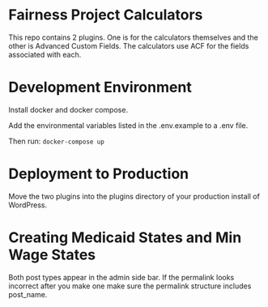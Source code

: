 # Fairness Project Calculators

This repo contains 2 plugins. One is for the calculators themselves and the other is Advanced Custom Fields. The calculators use ACF for the fields associated with each.

# Development Environment
Install docker and docker compose.

Add the environmental variables listed in the .env.example to a .env file.

Then run:
`docker-compose up`

# Deployment to Production
Move the two plugins into the plugins directory of your production install of WordPress.

# Creating Medicaid States and Min Wage States
Both post types appear in the admin side bar. If the permalink looks incorrect after you make one make sure the permalink structure includes post_name.
